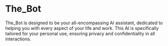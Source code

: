 # The_Bot
The_Bot is designed to be your all-encompassing AI assistant, dedicated to helping you with every aspect of your life and work. This AI is specifically tailored for your personal use, ensuring privacy and confidentiality in all interactions.
